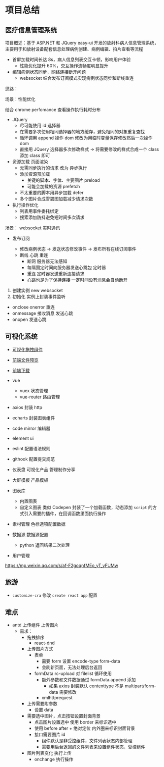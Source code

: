 # 项目总结

## 医疗信息管理系统

项目概述：基于 ASP.NET 和 JQuery easy-ui 开发的放射科病人信息管理系统，主要用于和放射设备配套信息处理病例创建、病例编辑、拍片查看等流程

- 首屏加载时间长达 8s，病人信息列表交互卡顿，影响用户体验
  - 性能优化提升 60%，交互操作流畅度明显提升
- 编辑病例状态同步，网络连接断开问题
  - websocket 结合发布订阅模式实现病例状态同步和断线重连

思路：

场景：性能优化

结合 chrome perfomance 查看操作执行耗时分布

- JQuery
  - 尽可能使用 id 选择器
  - 在需要多次使用相同选择器的地方缓存，避免相同的对象重复查找
  - 循环调用 append 操作 dom 修改为用临时变量保存修改然后一次操作 dom
  - 直接用 JQuery 选择器多次修改样式 -> 将需要修改的样式合成一个 class 添加 class 即可
- 资源加载 页面渲染
  - 无需同步执行的请求 改为 异步执行
  - 添加资源预加载
    - 关键的脚本、字体、主要图片 preload
    - 可能会加载的资源 prefetch
  - 不太重要的脚本用异步加载 defer
  - 多个图片合成雪碧图加载减少请求次数
- 执行操作优化
  - 列表用事件委托绑定
  - 搜索添加防抖避免短时间多次请求

场景： websocket 实时通讯

- 发布订阅

  - 修改病例状态 -> 发送状态修改事件 -> 发布所有在线订阅事件
  - 断线 心跳 重连
    - 断网 服务器无法感知
    - 每隔固定时间向服务器发送心跳包 定时器
    - 重连 定时器发送重新连接请求
    - 心跳也是为了保持连接 一定时间没有消息会自动断开

1. 创建实例 new websocket
2. 初始化 实例上封装事件监听

- onclose onerror 重连
- onmessage 接收消息 发送心跳
- onopen 发送心跳

## 可视化系统

- [可视化拖拽组件](/engineering/vdrag.html)
- [前端文件预览](/engineering/preview.html)
- [前端下载](/engineering/download.html)

- vue
  - vuex 状态管理
  - vue-router 路由管理
- axios 封装 http
- echarts 封装图表组件
- code mirror 编辑器
- element ui
- eslint 配置语法规则
- githook 配置提交规范

- 仪表盘 可视化产品 管理制作分享
- 大屏模板 产品模板
- 图表库
  - 内置图表
  - 自定义图表 类似 Codepen
    封装了一个加载函数，动态添加 `script` 的方式引入需要的插件，在回调函数里面执行操作
- 素材管理 色标选项配置数据
- 数据源 数据源配置
  - python 返回结果二次处理
- 用户管理

https://mp.weixin.qq.com/s/af-F2goqnfMEo_yT_yFUMw

## 旅游

- `customize-cra` 修改 `create react app` 配置

## 难点

- antd 上传组件 上传图片
  - 需求：
    - 拖拽排序
      - react-dnd
    - 上传图片方式
      - 表单
        - 需要 form 设置 encode-type form-data
        - 会刷新页面，无法处理后台返回
      - formData rc-upload 对 filelist 循环使用
        - 额外参数和文件数据通过 formData.append 添加
          - 如果 axios 封装默认 contenttype 不是 multipart/form-data 需要修改
        - xmlhttprequest
    - 上传需要附参数
      - 设置 data
    - 需要选中图片，点击按钮设置封面背景
      - 点击图片设置选中 使用 border 来标识选中
      - 使用 before after + 绝对定位 内外圈来标识封面背景
      - 接口需要图片 id
        - 组件默认是非受控组件，文件列表状态内部管理
        - 需要用后台返回的文件列表来设置组件状态，受控组件
    - 图片列表变化 执行上传
      - onchange 执行操作

